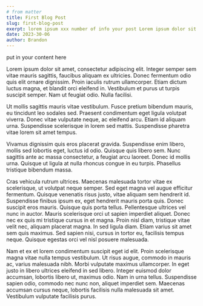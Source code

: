 ```yaml
---
# from matter
title: First Blog Post
slug: first-blog-post
exerpt: lorem ipsum xxx number of info your post Lorem ipsum dolor sit amet, consectetur adipiscing elit. Integer semper sem vitae mauris sagittis, faucibus aliquam ex ultricies.
date: 2023-30-06
author: Brandon
---
```


<!-- content and body  -->

put in your content here

Lorem ipsum dolor sit amet, consectetur adipiscing elit. Integer semper sem vitae mauris sagittis, faucibus aliquam ex ultricies. Donec fermentum odio quis elit ornare dignissim. Proin iaculis rutrum ullamcorper. Etiam dictum luctus magna, et blandit orci eleifend in. Vestibulum et purus ut turpis suscipit semper. Nam ut feugiat odio. Nulla facilisi.

Ut mollis sagittis mauris vitae vestibulum. Fusce pretium bibendum mauris, eu tincidunt leo sodales sed. Praesent condimentum eget ligula volutpat viverra. Donec vitae vulputate neque, ac eleifend arcu. Etiam id aliquam urna. Suspendisse scelerisque in lorem sed mattis. Suspendisse pharetra vitae lorem sit amet tempus.

Vivamus dignissim quis eros placerat gravida. Suspendisse enim libero, mollis sed lobortis eget, luctus id odio. Quisque quis libero sem. Nunc sagittis ante ac massa consectetur, a feugiat arcu laoreet. Donec id mollis urna. Quisque ut ligula at nulla rhoncus congue in eu turpis. Phasellus tristique bibendum massa.

Cras vehicula rutrum ultrices. Maecenas malesuada tortor vitae ex scelerisque, ut volutpat neque semper. Sed eget magna vel augue efficitur fermentum. Quisque venenatis risus justo, vitae aliquam sem hendrerit id. Suspendisse finibus ipsum ex, eget hendrerit mauris porta quis. Donec suscipit eros mauris. Quisque quis porta tellus. Pellentesque ultrices vel nunc in auctor. Mauris scelerisque orci ut sapien imperdiet aliquet. Donec nec ex quis mi tristique cursus in et magna. Proin nisl diam, tristique vitae velit nec, aliquam placerat magna. In sed ligula diam. Etiam varius sit amet sem quis maximus. Sed sapien nisi, cursus in tortor eu, facilisis tempus neque. Quisque egestas orci vel nisl posuere malesuada.

Nam et ex et lorem condimentum suscipit eget id elit. Proin scelerisque magna vitae nulla tempus vestibulum. Ut risus augue, commodo in mauris ac, varius malesuada nibh. Morbi vulputate maximus ullamcorper. In eget justo in libero ultrices eleifend in sed libero. Integer euismod dolor accumsan, lobortis libero ut, maximus odio. Nam in urna tellus. Suspendisse sapien odio, commodo nec nunc non, aliquet imperdiet sem. Maecenas accumsan cursus neque, lobortis facilisis nulla malesuada sit amet. Vestibulum vulputate facilisis purus.

